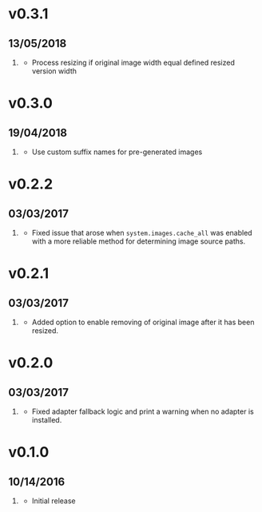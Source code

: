 # v0.3.1
##  13/05/2018

1. [](#bugfix)
    * Process resizing if original image width equal defined resized version width

# v0.3.0
##  19/04/2018

1. [](#new)
    * Use custom suffix names for pre-generated images

# v0.2.2
##  03/03/2017

1. [](#bugfix)
    * Fixed issue that arose when `system.images.cache_all` was enabled with a more reliable method for determining image source paths.

# v0.2.1
##  03/03/2017

1. [](#new)
    * Added option to enable removing of original image after it has been resized.

# v0.2.0
##  03/03/2017

1. [](#bugfix)
    * Fixed adapter fallback logic and print a warning when no adapter is installed.

# v0.1.0
##  10/14/2016

1. [](#new)
    * Initial release
